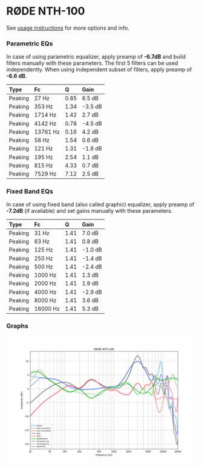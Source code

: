 # RØDE NTH-100
See [usage instructions](https://github.com/jaakkopasanen/AutoEq#usage) for more options and info.

### Parametric EQs
In case of using parametric equalizer, apply preamp of **-6.7dB** and build filters manually
with these parameters. The first 5 filters can be used independently.
When using independent subset of filters, apply preamp of **-6.6 dB**.

| Type    | Fc       |    Q | Gain    |
|:--------|:---------|:-----|:--------|
| Peaking | 27 Hz    | 0.85 | 6.5 dB  |
| Peaking | 353 Hz   | 1.34 | -3.5 dB |
| Peaking | 1714 Hz  | 1.42 | 2.7 dB  |
| Peaking | 4142 Hz  | 0.78 | -4.5 dB |
| Peaking | 13761 Hz | 0.16 | 4.2 dB  |
| Peaking | 58 Hz    | 1.54 | 0.6 dB  |
| Peaking | 121 Hz   | 1.31 | -1.6 dB |
| Peaking | 195 Hz   | 2.54 | 1.1 dB  |
| Peaking | 815 Hz   | 4.33 | 0.7 dB  |
| Peaking | 7529 Hz  | 7.12 | 2.5 dB  |

### Fixed Band EQs
In case of using fixed band (also called graphic) equalizer, apply preamp of **-7.2dB**
(if available) and set gains manually with these parameters.

| Type    | Fc       |    Q | Gain    |
|:--------|:---------|:-----|:--------|
| Peaking | 31 Hz    | 1.41 | 7.0 dB  |
| Peaking | 63 Hz    | 1.41 | 0.8 dB  |
| Peaking | 125 Hz   | 1.41 | -1.0 dB |
| Peaking | 250 Hz   | 1.41 | -1.4 dB |
| Peaking | 500 Hz   | 1.41 | -2.4 dB |
| Peaking | 1000 Hz  | 1.41 | 1.3 dB  |
| Peaking | 2000 Hz  | 1.41 | 1.9 dB  |
| Peaking | 4000 Hz  | 1.41 | -2.9 dB |
| Peaking | 8000 Hz  | 1.41 | 3.6 dB  |
| Peaking | 16000 Hz | 1.41 | 5.3 dB  |

### Graphs
![](./R%C3%98DE%20NTH-100.png)